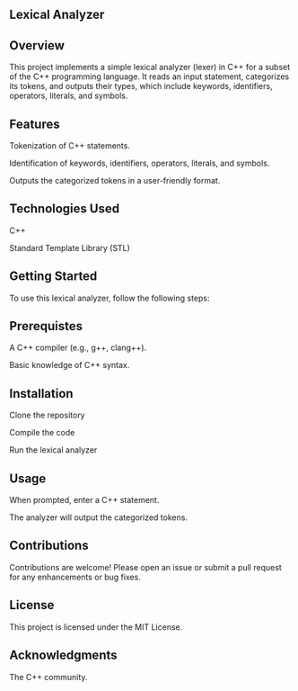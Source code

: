 ## Lexical Analyzer

## Overview

This project implements a simple lexical analyzer (lexer) in C++ for a subset of the C++ programming language. It reads an input statement, categorizes its tokens, and outputs their types, which include keywords, identifiers, operators, literals, and symbols.

## Features

Tokenization of C++ statements.

Identification of keywords, identifiers, operators, literals, and symbols.

Outputs the categorized tokens in a user-friendly format.

## Technologies Used 

C++

Standard Template Library (STL)

## Getting Started

To use this lexical analyzer, follow the following steps:

## Prerequistes

A C++ compiler (e.g., g++, clang++).

Basic knowledge of C++ syntax.

## Installation

Clone the repository

Compile the code

Run the lexical analyzer

## Usage

When prompted, enter a C++ statement.

The analyzer will output the categorized tokens.

## Contributions

Contributions are welcome! Please open an issue or submit a pull request for any enhancements or bug fixes.

## License

This project is licensed under the MIT License.

## Acknowledgments

The C++ community.
